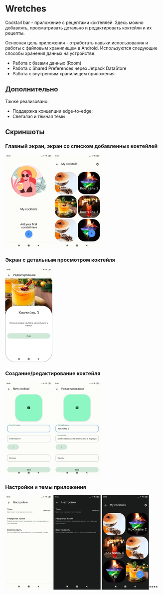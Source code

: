# Wretches

Cocktail bar - приложение с рецептами коктейлей.
Здесь можно добавлять, просматривать детально и редактировать коктейли и их рецепты.

Основная цель приложения - отработать навыки использования и работы с файловым хранилищем в Android.
Используются следующие способы хранения данных на устройстве:
- Работа с базами данных (Room)
- Работа с Shared Preferences через Jetpack DataStore
- Работа с внутренним хранилищем приложения

## Дополнительно

Также реализовано:
- Поддержка концепции edge-to-edge;
- Светалая и тёмная темы

## Скриншоты

### Главный экран, экран со списком добавленных коктейлей 

<img src="./images/main_activity.png" width=30%> <img src="./images/list.png" width=30%>

### Экран с детальным просмотром коктейля

<img src="./images/detail.png" width=30%>

### Создание/редактирование коктейля

<img src="./images/new_cocktail.png" width=30%> <img src="./images/edit.png" width=30%>

### Настройки и темы приложения

<img src="./images/settings.png" width=30%> <img src="./images/dark.png" width=30%> <img src="./images/dark_list.png" width=30%>****

